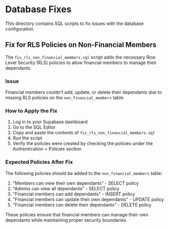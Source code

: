 # Database Fixes

This directory contains SQL scripts to fix issues with the database configuration.

## Fix for RLS Policies on Non-Financial Members

The `fix_rls_non_financial_members.sql` script adds the necessary Row Level Security (RLS) policies to allow financial members to manage their dependants.

### Issue

Financial members couldn't add, update, or delete their dependants due to missing RLS policies on the `non_financial_members` table.

### How to Apply the Fix

1. Log in to your Supabase dashboard
2. Go to the SQL Editor
3. Copy and paste the contents of `fix_rls_non_financial_members.sql`
4. Run the script
5. Verify the policies were created by checking the policies under the Authentication > Policies section

### Expected Policies After Fix

The following policies should be added to the `non_financial_members` table:

1. "Members can view their own dependants" - SELECT policy
2. "Admins can view all dependants" - SELECT policy
3. "Financial members can add dependants" - INSERT policy
4. "Financial members can update their own dependants" - UPDATE policy
5. "Financial members can delete their dependants" - DELETE policy

These policies ensure that financial members can manage their own dependants while maintaining proper security boundaries. 